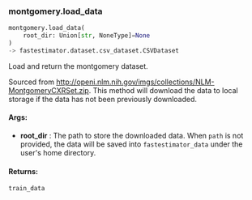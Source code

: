 

### montgomery.load_data
```python
montgomery.load_data(
	root_dir: Union[str, NoneType]=None
)
-> fastestimator.dataset.csv_dataset.CSVDataset
```
Load and return the montgomery dataset.

Sourced from http://openi.nlm.nih.gov/imgs/collections/NLM-MontgomeryCXRSet.zip. This method will download the data
    to local storage if the data has not been previously downloaded.


#### Args:

* **root_dir** :  The path to store the downloaded data. When `path` is not provided, the data will be saved into        `fastestimator_data` under the user's home directory.

#### Returns:
    train_data